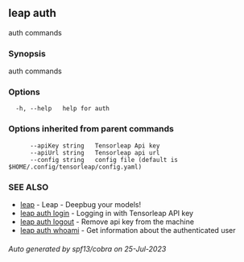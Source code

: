 ## leap auth

auth commands

### Synopsis

auth commands

### Options

```
  -h, --help   help for auth
```

### Options inherited from parent commands

```
      --apiKey string   Tensorleap Api key
      --apiUrl string   Tensorleap api url
      --config string   config file (default is $HOME/.config/tensorleap/config.yaml)
```

### SEE ALSO

* [leap](leap.md)	 - Leap - Deepbug your models!
* [leap auth login](leap_auth_login.md)	 - Logging in with Tensorleap API key
* [leap auth logout](leap_auth_logout.md)	 - Remove api key from the machine
* [leap auth whoami](leap_auth_whoami.md)	 - Get information about the authenticated user

###### Auto generated by spf13/cobra on 25-Jul-2023
